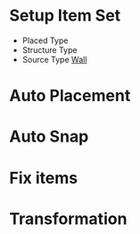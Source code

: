 
# Setup Item Set

- Placed Type
- Structure Type
- Source Type
[Wall](/Glossary?id=Wall)

# Auto Placement

# Auto Snap

# Fix items

# Transformation